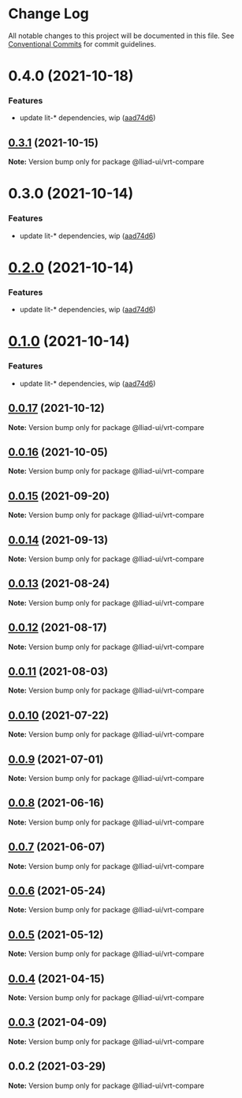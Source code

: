 # Change Log

All notable changes to this project will be documented in this file.
See [Conventional Commits](https://conventionalcommits.org) for commit guidelines.

# 0.4.0 (2021-10-18)


### Features

* update lit-* dependencies, wip ([aad74d6](https://github.com/gaoding-inc/Iliad-ui/commit/aad74d6ac41d8450aee82d73aaf58ab949b72a00))





## [0.3.1](https://github.com/adobe/spectrum-web-components/compare/@lliad-ui/vrt-compare@0.3.0...@lliad-ui/vrt-compare@0.3.1) (2021-10-15)

**Note:** Version bump only for package @lliad-ui/vrt-compare

# 0.3.0 (2021-10-14)

### Features

-   update lit-\* dependencies, wip ([aad74d6](https://github.com/adobe/spectrum-web-components/commit/aad74d6ac41d8450aee82d73aaf58ab949b72a00))

# [0.2.0](https://github.com/adobe/spectrum-web-components/compare/@lliad-ui/vrt-compare@0.0.17...@lliad-ui/vrt-compare@0.2.0) (2021-10-14)

### Features

-   update lit-\* dependencies, wip ([aad74d6](https://github.com/adobe/spectrum-web-components/commit/aad74d6ac41d8450aee82d73aaf58ab949b72a00))

# [0.1.0](https://github.com/adobe/spectrum-web-components/compare/@lliad-ui/vrt-compare@0.0.17...@lliad-ui/vrt-compare@0.1.0) (2021-10-14)

### Features

-   update lit-\* dependencies, wip ([aad74d6](https://github.com/adobe/spectrum-web-components/commit/aad74d6ac41d8450aee82d73aaf58ab949b72a00))

## [0.0.17](https://github.com/adobe/spectrum-web-components/compare/@lliad-ui/vrt-compare@0.0.16...@lliad-ui/vrt-compare@0.0.17) (2021-10-12)

**Note:** Version bump only for package @lliad-ui/vrt-compare

## [0.0.16](https://github.com/adobe/spectrum-web-components/compare/@lliad-ui/vrt-compare@0.0.15...@lliad-ui/vrt-compare@0.0.16) (2021-10-05)

**Note:** Version bump only for package @lliad-ui/vrt-compare

## [0.0.15](https://github.com/adobe/spectrum-web-components/compare/@lliad-ui/vrt-compare@0.0.14...@lliad-ui/vrt-compare@0.0.15) (2021-09-20)

**Note:** Version bump only for package @lliad-ui/vrt-compare

## [0.0.14](https://github.com/adobe/spectrum-web-components/compare/@lliad-ui/vrt-compare@0.0.13...@lliad-ui/vrt-compare@0.0.14) (2021-09-13)

**Note:** Version bump only for package @lliad-ui/vrt-compare

## [0.0.13](https://github.com/adobe/spectrum-web-components/compare/@lliad-ui/vrt-compare@0.0.12...@lliad-ui/vrt-compare@0.0.13) (2021-08-24)

**Note:** Version bump only for package @lliad-ui/vrt-compare

## [0.0.12](https://github.com/adobe/spectrum-web-components/compare/@lliad-ui/vrt-compare@0.0.11...@lliad-ui/vrt-compare@0.0.12) (2021-08-17)

**Note:** Version bump only for package @lliad-ui/vrt-compare

## [0.0.11](https://github.com/adobe/spectrum-web-components/compare/@lliad-ui/vrt-compare@0.0.10...@lliad-ui/vrt-compare@0.0.11) (2021-08-03)

**Note:** Version bump only for package @lliad-ui/vrt-compare

## [0.0.10](https://github.com/adobe/spectrum-web-components/compare/@lliad-ui/vrt-compare@0.0.9...@lliad-ui/vrt-compare@0.0.10) (2021-07-22)

**Note:** Version bump only for package @lliad-ui/vrt-compare

## [0.0.9](https://github.com/adobe/spectrum-web-components/compare/@lliad-ui/vrt-compare@0.0.8...@lliad-ui/vrt-compare@0.0.9) (2021-07-01)

**Note:** Version bump only for package @lliad-ui/vrt-compare

## [0.0.8](https://github.com/adobe/spectrum-web-components/compare/@lliad-ui/vrt-compare@0.0.7...@lliad-ui/vrt-compare@0.0.8) (2021-06-16)

**Note:** Version bump only for package @lliad-ui/vrt-compare

## [0.0.7](https://github.com/adobe/spectrum-web-components/compare/@lliad-ui/vrt-compare@0.0.6...@lliad-ui/vrt-compare@0.0.7) (2021-06-07)

**Note:** Version bump only for package @lliad-ui/vrt-compare

## [0.0.6](https://github.com/adobe/spectrum-web-components/compare/@lliad-ui/vrt-compare@0.0.5...@lliad-ui/vrt-compare@0.0.6) (2021-05-24)

**Note:** Version bump only for package @lliad-ui/vrt-compare

## [0.0.5](https://github.com/adobe/spectrum-web-components/compare/@lliad-ui/vrt-compare@0.0.4...@lliad-ui/vrt-compare@0.0.5) (2021-05-12)

**Note:** Version bump only for package @lliad-ui/vrt-compare

## [0.0.4](https://github.com/adobe/spectrum-web-components/compare/@lliad-ui/vrt-compare@0.0.3...@lliad-ui/vrt-compare@0.0.4) (2021-04-15)

**Note:** Version bump only for package @lliad-ui/vrt-compare

## [0.0.3](https://github.com/adobe/spectrum-web-components/compare/@lliad-ui/vrt-compare@0.0.2...@lliad-ui/vrt-compare@0.0.3) (2021-04-09)

**Note:** Version bump only for package @lliad-ui/vrt-compare

## 0.0.2 (2021-03-29)

**Note:** Version bump only for package @lliad-ui/vrt-compare
